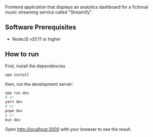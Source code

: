 Frontend application that displays an analytics dashboard for a fictional music streaming service called "Streamify".

## Software Prerequisites
- NodeJS v20.11 or higher

## How to run

First, install the dependencies

```bash
npm install
```

then, run the development server:

```bash
npm run dev
# or
yarn dev
# or
pnpm dev
# or
bun dev
```

Open [http://localhost:3000](http://localhost:3000) with your browser to see the result.

